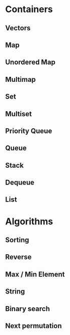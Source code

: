 # Containers

## Vectors 


## Map


## Unordered Map


## Multimap


## Set


## Multiset


## Priority Queue


## Queue


## Stack


## Dequeue


## List


# Algorithms

## Sorting


## Reverse


## Max / Min Element


## String


## Binary search


## Next permutation